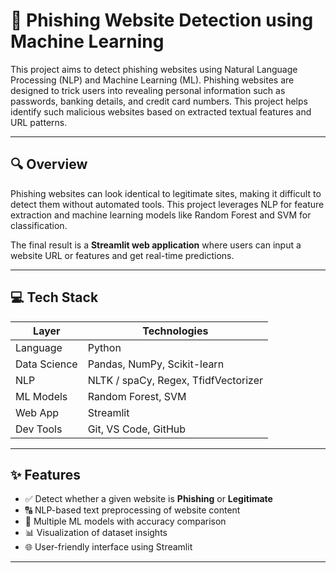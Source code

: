# 🔐 Phishing Website Detection using Machine Learning

This project aims to detect phishing websites using Natural Language Processing (NLP) and Machine Learning (ML). Phishing websites are designed to trick users into revealing personal information such as passwords, banking details, and credit card numbers. This project helps identify such malicious websites based on extracted textual features and URL patterns.

---
## 🔍 Overview

Phishing websites can look identical to legitimate sites, making it difficult to detect them without automated tools. This project leverages NLP for feature extraction and machine learning models like Random Forest and SVM for classification.

The final result is a **Streamlit web application** where users can input a website URL or features and get real-time predictions.

---

## 💻 Tech Stack

| Layer        | Technologies                        |
|--------------|--------------------------------------|
| Language     | Python                               |
| Data Science | Pandas, NumPy, Scikit-learn          |
| NLP          | NLTK / spaCy, Regex, TfidfVectorizer |
| ML Models    | Random Forest, SVM                   |
| Web App      | Streamlit                            |
| Dev Tools    | Git, VS Code, GitHub                 |

---

## ✨ Features

- ✅ Detect whether a given website is **Phishing** or **Legitimate**
- 🔠 NLP-based text preprocessing of website content
- 🧠 Multiple ML models with accuracy comparison
- 📊 Visualization of dataset insights
- 🌐 User-friendly interface using Streamlit

---
